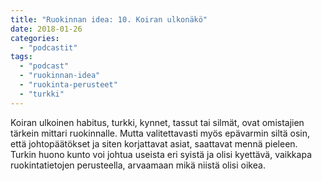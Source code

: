 ```yaml
---
title: "Ruokinnan idea: 10. Koiran ulkonäkö"
date: 2018-01-26
categories: 
  - "podcastit"
tags: 
  - "podcast"
  - "ruokinnan-idea"
  - "ruokinta-perusteet"
  - "turkki"
---
```


Koiran ulkoinen habitus, turkki, kynnet, tassut tai silmät, ovat omistajien tärkein mittari ruokinnalle. Mutta valitettavasti myös epävarmin siltä osin, että johtopäätökset ja siten korjattavat asiat, saattavat mennä pieleen. Turkin huono kunto voi johtua useista eri syistä ja olisi kyettävä, vaikkapa ruokintatietojen perusteella, arvaamaan mikä niistä olisi oikea.
